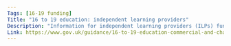 ```yaml
---
Tags: [16-19 funding]
Title: "16 to 19 education: independent learning providers"
Description: "Information for independent learning providers (ILPs) funded by ESFA."
Link: https://www.gov.uk/guidance/16-to-19-education-commercial-and-charitable-providers
---
```

